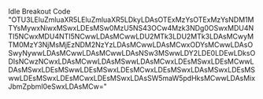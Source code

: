 Idle Breakout Code
"OTU3LEluZmluaXR5LEluZmluaXR5LDkyLDAsOTExMzYsOTExMzYsNDM1MTYsMywxNiwxMSwxLDEsMSw0MzU5NS43OCw4Mzk3NDg0OSwxMDU4NTI5NCwxMDU4NTI5NCwwLDAsMCwwLDU2MTk3LDU2MTk3LDAsMCwyMTM0MzY3NjMsMjEzNDM2NzYzLDAsMCwwLDAsMCwxODYsMCwwLDAsOSwyNywwLDAsMCwwLDAsMCwwLDAsNSw3MSwwLDY2LDE0LDEwLDksODIsNCwzNCwxLDAsMCwwLDAsMSwwLDAsMCwxLDEsMSwxLDEsMCwwLDAsMSwxLDEsMSwwLDEsMSwxLDEsMCwxLDEsMSwxLDAsMSwxLDEsMSwwLDEsMSwxLDEsMCwxLDEsMSwxLDAsSW5maW5pdHksMCwwLDAsMixJbmZpbml0eSwxLDAsMCw="

